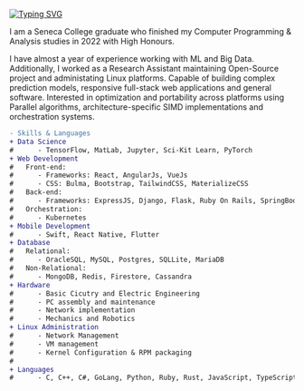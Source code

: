 [![Typing SVG](https://readme-typing-svg.herokuapp.com?font=Teko&size=40&duration=2800&color=53DBF7&center=true&vCenter=true&multiline=true&width=1000&height=120&lines=Iurii+Kondrakov;Welcome+to+my+GitHub+Page+%F0%9F%91%8B)](https://git.io/typing-svg)

I am a Seneca College graduate who finished my Computer Programming & Analysis studies in 2022 with High Honours.

I have almost a year of experience working with ML and Big Data. Additionally, I worked as a Research Assistant maintaining Open-Source project and administating Linux platforms. Capable of building complex prediction models, responsive full-stack web applications and general software. Interested in optimization and portability across platforms using Parallel algorithms, architecture-specific SIMD implementations and orchestration systems.

``` diff 
- Skills & Languages
+ Data Science
#      - TensorFlow, MatLab, Jupyter, Sci-Kit Learn, PyTorch
+ Web Development
#   Front-end:
#      - Frameworks: React, AngularJs, VueJs
#      - CSS: Bulma, Bootstrap, TailwindCSS, MaterializeCSS
#   Back-end:
#      - Frameworks: ExpressJS, Django, Flask, Ruby On Rails, SpringBoot, ASP.Net
#   Orchestration:
#      - Kubernetes
+ Mobile Development
#      - Swift, React Native, Flutter
+ Database
#   Relational:
#      - OracleSQL, MySQL, Postgres, SQLLite, MariaDB
#   Non-Relational:
#      - MongoDB, Redis, Firestore, Cassandra
+ Hardware
#      - Basic Cicutry and Electric Engineering
#      - PC assembly and maintenance
#      - Network implementation
#      - Mechanics and Robotics
+ Linux Administration 
#      - Network Management
#      - VM management 
#      - Kernel Configuration & RPM packaging
#
+ Languages
#      - C, C++, C#, GoLang, Python, Ruby, Rust, JavaScript, TypeScript, Java, Swift, FreePascal
```
